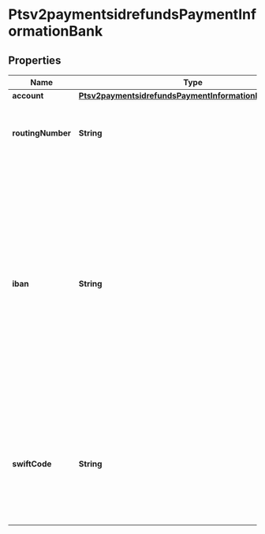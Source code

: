 
# Ptsv2paymentsidrefundsPaymentInformationBank

## Properties
Name | Type | Description | Notes
------------ | ------------- | ------------- | -------------
**account** | [**Ptsv2paymentsidrefundsPaymentInformationBankAccount**](Ptsv2paymentsidrefundsPaymentInformationBankAccount.md) |  |  [optional]
**routingNumber** | **String** | Bank routing number. This is also called the _transit number_.  |  [optional]
**iban** | **String** | International Bank Account Number (IBAN) for the bank account. For some countries you can provide this number instead of the traditional bank account information. You can use this field only when scoring a direct debit transaction.  |  [optional]
**swiftCode** | **String** | Bank&#39;s SWIFT code. You can use this field only when scoring a direct debit transaction. Required only for crossborder transactions.  |  [optional]



